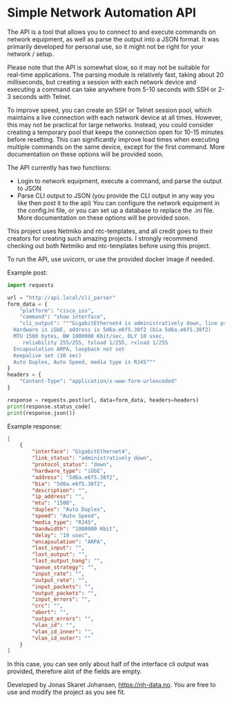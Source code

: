 # Simple Network Automation API

The API is a tool that allows you to connect to and execute commands on network equipment, as well as parse the output into a JSON format. It was primarily developed for personal use, so it might not be right for your network / setup.

Please note that the API is somewhat slow, so it may not be suitable for real-time applications. The parsing module is relatively fast, taking about 20 milliseconds, but creating a session with each network device and executing a command can take anywhere from 5-10 seconds with SSH or 2-3 seconds with Telnet.

To improve speed, you can create an SSH or Telnet session pool, which maintains a live connection with each network device at all times. However, this may not be practical for large networks. Instead, you could consider creating a temporary pool that keeps the connection open for 10-15 minutes before resetting. This can significantly improve load times when executing multiple commands on the same device, except for the first command. More documentation on these options will be provided soon.


The API currently has two functions:
- Login to network equipment, execute a command, and parse the output to JSON
- Parse CLI output to JSON (you provide the CLI output in any way you like then post it to the api)
You can configure the network equipment in the config.ini file, or you can set up a database to replace the .ini file. More documentation on these options will be provided soon.

This project uses Netmiko and ntc-templates, and all credit goes to their creators for creating such amazing projects.
I strongly recommend checking out both Netmiko and ntc-templates before using this project.

To run the API, use uvicorn, or use the provided docker image if needed.

Example post:

```py
import requests

url = "http://api.local/cli_parser"
form_data = {
    "platform": "cisco_ios",
    "command": "show interface",
    "cli_output": """GigabitEthernet4 is administratively down, line protocol is down
  Hardware is iGbE, address is 5d6a.e6f5.38f2 (bia 5d6a.e6f5.38f2)
  MTU 1500 bytes, BW 1000000 Kbit/sec, DLY 10 usec,
     reliability 255/255, txload 1/255, rxload 1/255
  Encapsulation ARPA, loopback not set
  Keepalive set (10 sec)
  Auto Duplex, Auto Speed, media type is RJ45"""
}
headers = {
    "Content-Type": "application/x-www-form-urlencoded"
}

response = requests.post(url, data=form_data, headers=headers)
print(response.status_code)
print(response.json())

```

Example response:
```json
[
    {
        "interface": "GigabitEthernet4",
        "link_status": "administratively down",
        "protocol_status": "down",
        "hardware_type": "iGbE",
        "address": "5d6a.e6f5.38f2",
        "bia": "5d6a.e6f5.38f2",
        "description": "",
        "ip_address": "",
        "mtu": "1500",
        "duplex": "Auto Duplex",
        "speed": "Auto Speed",
        "media_type": "RJ45",
        "bandwidth": "1000000 Kbit",
        "delay": "10 usec",
        "encapsulation": "ARPA",
        "last_input": "",
        "last_output": "",
        "last_output_hang": "",
        "queue_strategy": "",
        "input_rate": "",
        "output_rate": "",
        "input_packets": "",
        "output_packets": "",
        "input_errors": "",
        "crc": "",
        "abort": "",
        "output_errors": "",
        "vlan_id": "",
        "vlan_id_inner": "",
        "vlan_id_outer": ""
    }
]
```
In this case, you can see only about half of the interface cli output was provided, therefore alot of the fields are empty.

Developed by Jonas Skaret Johansen, https://nh-data.no. 
You are free to use and modify the project as you see fit.



